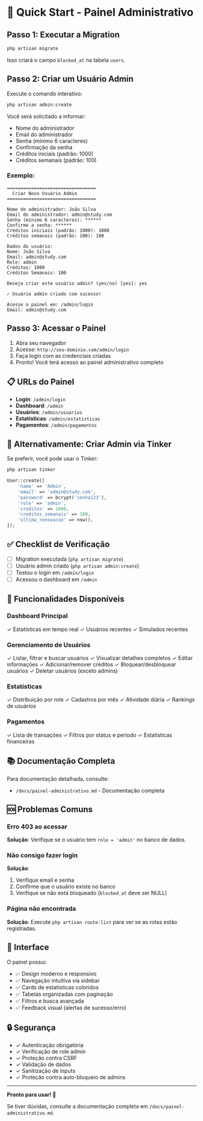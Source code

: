 # 🚀 Quick Start - Painel Administrativo

## Passo 1: Executar a Migration

```bash
php artisan migrate
```

Isso criará o campo `blocked_at` na tabela `users`.

## Passo 2: Criar um Usuário Admin

Execute o comando interativo:

```bash
php artisan admin:create
```

Você será solicitado a informar:
- Nome do administrador
- Email do administrador  
- Senha (mínimo 6 caracteres)
- Confirmação da senha
- Créditos iniciais (padrão: 1000)
- Créditos semanais (padrão: 100)

### Exemplo:
```
=================================
  Criar Novo Usuário Admin
=================================

Nome do administrador: João Silva
Email do administrador: admin@study.com
Senha (mínimo 6 caracteres): ******
Confirme a senha: ******
Créditos iniciais (padrão: 1000): 1000
Créditos semanais (padrão: 100): 100

Dados do usuário:
Nome: João Silva
Email: admin@study.com
Role: admin
Créditos: 1000
Créditos Semanais: 100

Deseja criar este usuário admin? (yes/no) [yes]: yes

✓ Usuário admin criado com sucesso!

Acesse o painel em: /admin/login
Email: admin@study.com
```

## Passo 3: Acessar o Painel

1. Abra seu navegador
2. Acesse: `http://seu-dominio.com/admin/login`
3. Faça login com as credenciais criadas
4. Pronto! Você terá acesso ao painel administrativo completo

## 📋 URLs do Painel

- **Login**: `/admin/login`
- **Dashboard**: `/admin`
- **Usuários**: `/admin/usuarios`
- **Estatísticas**: `/admin/estatisticas`
- **Pagamentos**: `/admin/pagamentos`

## 🔐 Alternativamente: Criar Admin via Tinker

Se preferir, você pode usar o Tinker:

```bash
php artisan tinker
```

```php
User::create([
    'name' => 'Admin',
    'email' => 'admin@study.com',
    'password' => bcrypt('senha123'),
    'role' => 'admin',
    'creditos' => 1000,
    'creditos_semanais' => 100,
    'ultima_renovacao' => now(),
]);
```

## ✅ Checklist de Verificação

- [ ] Migration executada (`php artisan migrate`)
- [ ] Usuário admin criado (`php artisan admin:create`)
- [ ] Testou o login em `/admin/login`
- [ ] Acessou o dashboard em `/admin`

## 🎯 Funcionalidades Disponíveis

### Dashboard Principal
✓ Estatísticas em tempo real
✓ Usuários recentes
✓ Simulados recentes

### Gerenciamento de Usuários
✓ Listar, filtrar e buscar usuários
✓ Visualizar detalhes completos
✓ Editar informações
✓ Adicionar/remover créditos
✓ Bloquear/desbloquear usuários
✓ Deletar usuários (exceto admins)

### Estatísticas
✓ Distribuição por role
✓ Cadastros por mês
✓ Atividade diária
✓ Rankings de usuários

### Pagamentos
✓ Lista de transações
✓ Filtros por status e período
✓ Estatísticas financeiras

## 📚 Documentação Completa

Para documentação detalhada, consulte:
- `/docs/painel-administrativo.md` - Documentação completa

## 🆘 Problemas Comuns

### Erro 403 ao acessar
**Solução**: Verifique se o usuário tem `role = 'admin'` no banco de dados.

### Não consigo fazer login
**Solução**: 
1. Verifique email e senha
2. Confirme que o usuário existe no banco
3. Verifique se não está bloqueado (`blocked_at` deve ser NULL)

### Página não encontrada
**Solução**: Execute `php artisan route:list` para ver se as rotas estão registradas.

## 🎨 Interface

O painel possui:
- ✅ Design moderno e responsivo
- ✅ Navegação intuitiva via sidebar
- ✅ Cards de estatísticas coloridos
- ✅ Tabelas organizadas com paginação
- ✅ Filtros e busca avançada
- ✅ Feedback visual (alertas de sucesso/erro)

## 🔒 Segurança

- ✓ Autenticação obrigatória
- ✓ Verificação de role admin
- ✓ Proteção contra CSRF
- ✓ Validação de dados
- ✓ Sanitização de inputs
- ✓ Proteção contra auto-bloqueio de admins

---

**Pronto para usar! 🎉**

Se tiver dúvidas, consulte a documentação completa em `/docs/painel-administrativo.md`.
